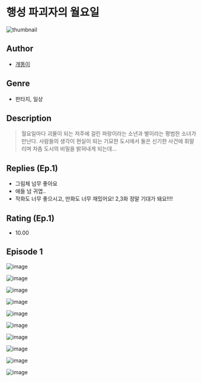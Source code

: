 # 행성 파괴자의 월요일
![thumbnail](https://image-comic.pstatic.net/user_contents_data/challenge_comic/2023/05/23/354424/upload_7004279606893307448_480x623.jpeg)

## Author
- [개똥이](https://comic.naver.com/artistTitle?id=354424)

## Genre
- 판타지, 일상

## Description
> 월요일마다 괴물이 되는 저주에 걸린 파랑이라는 소년과 별이라는 평범한 소녀가 만난다. 사람들의 생각이 현실이 되는 기묘한 도시에서 둘은 신기한 사건에 휘말리며 차츰 도시의 비밀을 밝혀내게 되는데...

## Replies (Ep.1)
- 그림체 넘무 좋아요
- 애들 넘 귀엽..
- 작화도 너무 좋으시고, 만화도 너무 재밌어요! 2,3화 정말 기대가 돼요!!!!

## Rating (Ep.1)
- 10.00

## Episode 1
![image](https://image-comic.pstatic.net/user_contents_data/challenge_comic/2023/05/23/354424/upload_3775199773543904609.jpeg)

![image](https://image-comic.pstatic.net/user_contents_data/challenge_comic/2023/05/23/354424/upload_3977304519933507632.jpeg)

![image](https://image-comic.pstatic.net/user_contents_data/challenge_comic/2023/05/23/354424/upload_3919873522905068902.jpeg)

![image](https://image-comic.pstatic.net/user_contents_data/challenge_comic/2023/05/23/354424/upload_4048799159723569204.jpeg)

![image](https://image-comic.pstatic.net/user_contents_data/challenge_comic/2023/05/23/354424/upload_3545288812650901553.jpeg)

![image](https://image-comic.pstatic.net/user_contents_data/challenge_comic/2023/05/23/354424/upload_7161629634367534389.jpeg)

![image](https://image-comic.pstatic.net/user_contents_data/challenge_comic/2023/05/23/354424/upload_3690478008989213794.jpeg)

![image](https://image-comic.pstatic.net/user_contents_data/challenge_comic/2023/05/23/354424/upload_7076896856624620898.jpeg)

![image](https://image-comic.pstatic.net/user_contents_data/challenge_comic/2023/05/23/354424/upload_7305454748267984180.jpeg)

![image](https://image-comic.pstatic.net/user_contents_data/challenge_comic/2023/05/23/354424/upload_4121694370446914657.jpeg)
